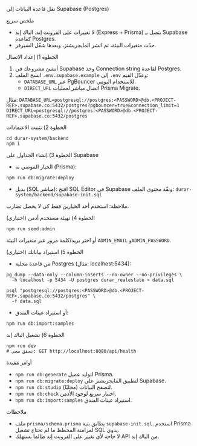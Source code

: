 نقل قاعدة البيانات إلى Supabase (Postgres)

ملخص سريع
- لا تغييرات على الفرونت إند. الباك إند (Express + Prisma) يتصل بـ Supabase كقاعدة Postgres.
- حدّث متغيرات البيئة، ثم انشر المايجريشنز، وبعدها شغّل السيرفر.

الخطوة 1) إعداد الاتصال
1) أنشئ مشروعك في Supabase وخذ Connection string لقاعدة Postgres.
2) انسخ الملف `.env.supabase.example` إلى `.env` وعدّل القيم:
   - `DATABASE_URL` عبر PgBouncer للاستخدام اليومي.
   - `DIRECT_URL` اتصال مباشر لعمليات Prisma Migrate.

مثال:
`DATABASE_URL=postgresql://postgres:<PASSWORD>@db.<PROJECT-REF>.supabase.co:5432/postgres?pgbouncer=true&connection_limit=1`
`DIRECT_URL=postgresql://postgres:<PASSWORD>@db.<PROJECT-REF>.supabase.co:5432/postgres`

الخطوة 2) تثبيت الاعتمادات
```
cd durar-system/backend
npm i
```

الخطوة 3) إنشاء الجداول على Supabase
- الخيار الموصى به (Prisma):
```
npm run db:migrate:deploy
```

- بديل (SQL مباشر): افتح SQL Editor في Supabase ونفّذ محتوى الملف:
`durar-system/backend/supabase-init.sql`

ملاحظة: استخدم أحد الخيارين فقط كي لا يحصل تضارب.

الخطوة 4) تهيئة مستخدم أدمن (اختياري)
```
npm run seed:admin
```
أو اختر بريد/كلمة مرور عبر متغيرات البيئة `ADMIN_EMAIL` و`ADMIN_PASSWORD`.

الخطوة 5) استيراد بياناتك (اختياري)
- من قاعدة محلية Postgres (مثال: localhost:5434):
```
pg_dump --data-only --column-inserts --no-owner --no-privileges \
  -h localhost -p 5434 -U postgres durar_realestate > data.sql

psql "postgresql://postgres:<PASSWORD>@db.<PROJECT-REF>.supabase.co:5432/postgres" \
  -f data.sql
```

- أو استيراد عينات الفندق:
```
npm run db:import:samples
```

الخطوة 6) تشغيل الباك إند
```
npm run dev
# تحقق صحي: GET http://localhost:8080/api/health
```

أوامر مفيدة
- `npm run db:generate` لتوليد عميل Prisma.
- `npm run db:migrate:deploy` لتطبيق المايجريشنز على Supabase.
- `npm run db:studio` لتصفح البيانات (محليًا).
- `npm run db:check` اختبار سريع لوجود الأدمن.
- `npm run db:import:samples` استيراد عينات الفندق.

ملاحظات
- ملف `prisma/schema.prisma` يطابق بنية `supabase-init.sql`. استخدم Prisma لمزامنة المخطط ما لم تحتاج تشغيل SQL يدوي.
- لا حاجة لأي تغيير على الفرونت إند طالما يستهلك API من الباك إند.

